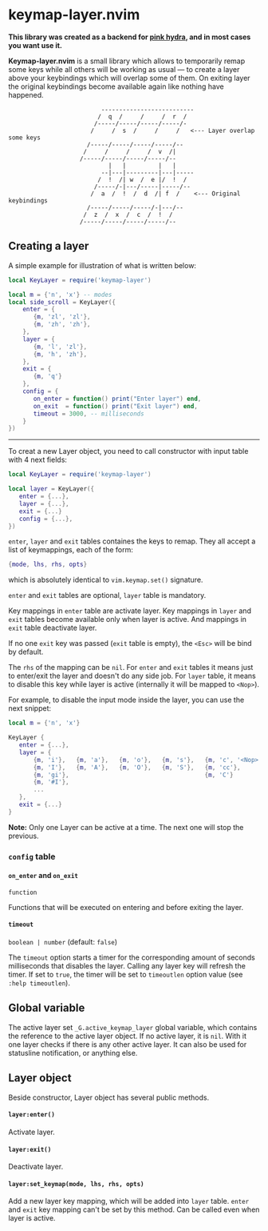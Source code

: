 # keymap-layer.nvim

**This library was created as a backend for [pink hydra](https://github.com/anuvyklack/hydra.nvim),
and in most cases you want use it.**

**Keymap-layer.nvim** is a small library which allows to temporarily remap some keys while
all others will be working as usual — to create a layer above your keybindings which will
overlap some of them.
On exiting layer the original keybindings become available again like nothing have happened.

```
                          --------------------------
                         /  q  /     /     /  r  /
                        /-----/-----/-----/-----/-
                       /     /  s  /     /     /   <--- Layer overlap some keys
                      /-----/-----/-----/-----/--
                     /     /     /     /  v  /|
                    /-----/-----/-----/-----/--
                            |   |         |   |
                          --|---|---------|---|-----
                         /  !  /| w  /  e |/  !  /
                        /-----/-|---/-----|-----/--
                       /  a  /  !  /  d  /| f  /    <--- Original keybindings
                      /-----/-----/-----/-|---/--
                     /  z  /  x  /  c  /  !  /
                    /-----/-----/-----/-----/--
```

## Creating a layer

A simple example for illustration of what is written below:

```lua
local KeyLayer = require('keymap-layer')

local m = {'n', 'x'} -- modes
local side_scroll = KeyLayer({
    enter = {
       {m, 'zl', 'zl'},
       {m, 'zh', 'zh'},
    },
    layer = {
       {m, 'l', 'zl'},
       {m, 'h', 'zh'},
    },
    exit = {
       {m, 'q'}
    },
    config = {
       on_enter = function() print("Enter layer") end,
       on_exit  = function() print("Exit layer") end,
       timeout = 3000, -- milliseconds
    }
})
```

---

To creat a new Layer object, you need to call constructor with input table with 4 next
fields:

```lua
local KeyLayer = require('keymap-layer')

local layer = KeyLayer({
   enter = {...},
   layer = {...},
   exit = {...}
   config = {...},
})
```

`enter`, `layer` and `exit` tables containes the keys to remap.
They all accept a list of keymappings, each of the form:
```lua
{mode, lhs, rhs, opts}
```
which is absolutely identical to `vim.keymap.set()` signature.

`enter` and `exit` tables are optional, `layer` table is mandatory.

Key mappings in `enter` table are activate layer. Key mappings in `layer` and `exit`
tables become available only when layer is active. And mappings in `exit` table deactivate
layer.

If no one `exit` key was passed (`exit` table is empty), the `<Esc>` will be bind by default.

The `rhs` of the mapping can be `nil`.
For `enter` and `exit` tables it means just to enter/exit the layer and doesn't do any
side job.  For `layer` table, it means to disable this key while layer is active
(internally it will be mapped to `<Nop>`).

For example, to disable the input mode inside the layer, you can use the next snippet:
```lua
local m = {'n', 'x'}

KeyLayer {
   enter = {...},
   layer = {
       {m, 'i'},   {m, 'a'},   {m, 'o'},   {m, 's'},   {m, 'c', '<Nop>', {nowait = true}},
       {m, 'I'},   {m, 'A'},   {m, 'O'},   {m, 'S'},   {m, 'cc'},
       {m, 'gi'},                                      {m, 'C'}
       {m, '#I'},
       ...
   },
   exit = {...}
}
```

**Note:** Only one Layer can be active at a time. The next one will stop the previous.

### `config` table

#### `on_enter` and `on_exit`
`function`

Functions that will be executed on entering and before exiting the layer.

#### `timeout`
`boolean | number` (default: `false`)

The `timeout` option starts a timer for the corresponding amount of seconds milliseconds
that disables the layer.  Calling any layer key will refresh the timer.
If set to `true`, the timer will be set to `timeoutlen` option value (see `:help timeoutlen`).

## Global variable

The active layer set `_G.active_keymap_layer` global variable, which contains the
reference to the active layer object. If no active layer, it is `nil`.
With it one layer checks if there is any other
active layer.  It can also be used for statusline notification, or anything else.

## Layer object

Beside constructor, Layer object has several public methods.

#### `layer:enter()`

Activate layer.

#### `layer:exit()`

Deactivate layer.

#### `layer:set_keymap(mode, lhs, rhs, opts)`

Add a new layer key mapping, which will be added into `layer` table.  `enter` and `exit`
key mapping can't be set by this method. Can be called even when layer is active.

<!-- vim: set tw=90: -->
